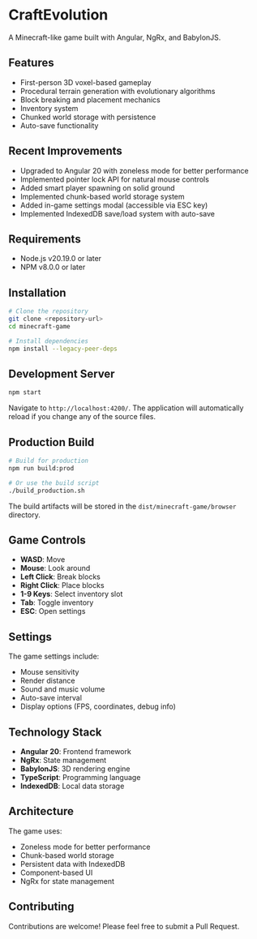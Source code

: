 # CraftEvolution

A Minecraft-like game built with Angular, NgRx, and BabylonJS.

## Features

- First-person 3D voxel-based gameplay
- Procedural terrain generation with evolutionary algorithms
- Block breaking and placement mechanics
- Inventory system
- Chunked world storage with persistence
- Auto-save functionality

## Recent Improvements

- Upgraded to Angular 20 with zoneless mode for better performance
- Implemented pointer lock API for natural mouse controls
- Added smart player spawning on solid ground
- Implemented chunk-based world storage system
- Added in-game settings modal (accessible via ESC key)
- Implemented IndexedDB save/load system with auto-save

## Requirements

- Node.js v20.19.0 or later
- NPM v8.0.0 or later

## Installation

```bash
# Clone the repository
git clone <repository-url>
cd minecraft-game

# Install dependencies
npm install --legacy-peer-deps
```

## Development Server

```bash
npm start
```

Navigate to `http://localhost:4200/`. The application will automatically reload if you change any of the source files.

## Production Build

```bash
# Build for production
npm run build:prod

# Or use the build script
./build_production.sh
```

The build artifacts will be stored in the `dist/minecraft-game/browser` directory.

## Game Controls

- **WASD**: Move
- **Mouse**: Look around
- **Left Click**: Break blocks
- **Right Click**: Place blocks
- **1-9 Keys**: Select inventory slot
- **Tab**: Toggle inventory
- **ESC**: Open settings

## Settings

The game settings include:

- Mouse sensitivity
- Render distance
- Sound and music volume
- Auto-save interval
- Display options (FPS, coordinates, debug info)

## Technology Stack

- **Angular 20**: Frontend framework
- **NgRx**: State management
- **BabylonJS**: 3D rendering engine
- **TypeScript**: Programming language
- **IndexedDB**: Local data storage

## Architecture

The game uses:

- Zoneless mode for better performance
- Chunk-based world storage
- Persistent data with IndexedDB
- Component-based UI
- NgRx for state management

## Contributing

Contributions are welcome! Please feel free to submit a Pull Request.
